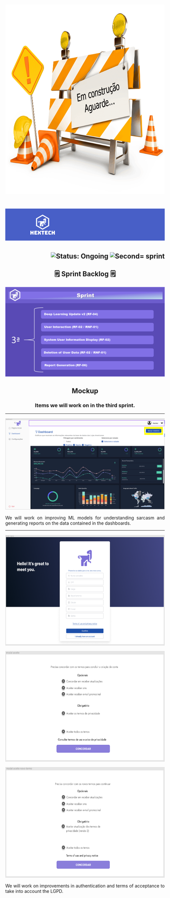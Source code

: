 <h1 align="center">
    <img src="https://github.com/GroupHextech/HEXTECH-API6sem/blob/main/docs/images/emConstrucao.png" width="1000" height="600">
</h1>

<h1 align="center">
    <img src="https://github.com/GroupHextech/HEXTECH-API6sem/blob/main/docs/images/hextechBanner.png" alt="Logo Hextech">
</h1>

<h2 align="right">
        <img src="https://img.shields.io/badge/status-working-blue?style=for-the-badge&logo=appveyor" alt="Status: Ongoing">   
        <img src="https://img.shields.io/badge/sprint-3-blue?style=for-the-badge&logo=appveyor" alt="Second= sprint">
</h2>

## <p align="center"> 🗒️ Sprint Backlog 🗒️

<p align="center">
  <img src="https://github.com/GroupHextech/HEXTECH-API6sem/blob/main/docs/images/Sprint3.PNG" width="600">
</p>

## <p align="center"> Mockup

### <p align="center"> Items we will work on in the third sprint.</p>

---

<p align="center">
        <img src="https://github.com/GroupHextech/HEXTECH-API6sem/blob/main/docs/images/relatorios.PNG" width="600">
</p>

<p align="justify"> We will work on improving ML models for understanding sarcasm and generating reports on the data contained in the dashboards.</p>

---

<p align="center">
        <img src="https://github.com/GroupHextech/HEXTECH-API6sem/blob/main/docs/images/telaCadastro.PNG" height="350">
</p>
<p align="center">
        <img src="https://github.com/GroupHextech/HEXTECH-API6sem/blob/main/docs/images/termoAceite.PNG" height="350">
</p>

<p align="center">
        <img src="https://github.com/GroupHextech/HEXTECH-API6sem/blob/main/docs/images/novosTermos.PNG" height="350">
</p>

<p align="justify"> We will work on improvements in authentication and terms of acceptance to take into account the LGPD.</p>

